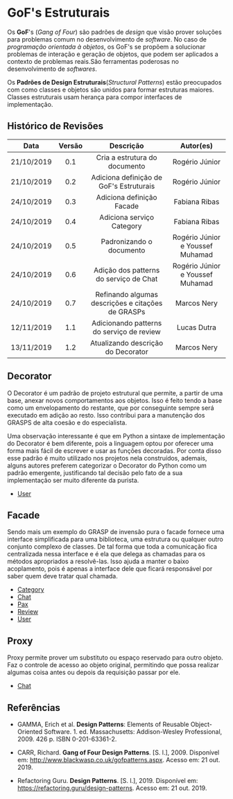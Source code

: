 # GoF's Estruturais

Os **GoF**'s (_Gang of Four_) são padrões de _design_ que visão prover soluções para problemas comum no desenvolvimento de _software_. No caso de _programação orientada à objetos_, os GoF's se propõem a solucionar problemas de interação e geração de objetos, que podem ser aplicados a contexto de problemas reais.São ferramentas poderosas no desenvolvimento de _softwares_.

Os **Padrões de Design Estruturais**(_Structural Patterns_) estão preocupados com como classes e objetos são unidos para formar estruturas maiores. Classes estruturais usam herança para compor interfaces de implementação.

## Histórico de Revisões

|    Data    | Versão |                     Descrição                     |            Autor(es)             |
| :--------: | :----: | :-----------------------------------------------: | :------------------------------: |
| 21/10/2019 |  0.1   |           Cria a estrutura do documento           |          Rogério Júnior          |
| 21/10/2019 |  0.2   |      Adiciona definição de GoF's Estruturais      |          Rogério Júnior          |
| 24/10/2019 |  0.3   |             Adiciona definição Facade             |          Fabiana Ribas           |
| 24/10/2019 |  0.4   |             Adiciona serviço Category             |          Fabiana Ribas           |
| 24/10/2019 |  0.5   |             Padronizando o documento              | Rogério Júnior e Youssef Muhamad |
| 24/10/2019 |  0.6   |      Adição dos patterns do serviço de Chat       | Rogério Júnior e Youssef Muhamad |
| 24/10/2019 |  0.7   | Refinando algumas descrições e citações de GRASPs |           Marcos Nery            |
| 12/11/2019 |  1.1   |     Adicionando patterns do serviço de review     |           Lucas Dutra            |
| 13/11/2019 |  1.2   |        Atualizando descrição do Decorator         |           Marcos Nery            |

<!-- ## Adapter

[Descrição]

## Bridge

[Descrição]

## Composite

[Descrição] -->

## Decorator

O Decorator é um padrão de projeto estrutural que permite, a partir de uma base, anexar novos comportamentos aos objetos. Isso é feito tendo a base como um envelopamento do restante, que por conseguinte sempre será executado em adição ao resto. Isso contribui para a manutenção dos GRASPS de alta coesão e do especialista.

Uma observação interessante é que em Python a sintaxe de implementação do Decorator é bem diferente, pois a linguagem optou por oferecer uma forma mais fácil de escrever e usar as funções decoradas. Por conta disso esse padrão é muito utilizado nos projetos nela construídos, ademais, alguns autores preferem categorizar o Decorator do Python como um padrão emergente, justificando tal decisão pelo fato de a sua implementação ser muito diferente da purista.

- [User](docs/DS/dinamica-e-seminario-4-b/servicos/User.md#Decorator)

## Facade

Sendo mais um exemplo do GRASP de invensão pura o facade fornece uma interface simplificada para uma biblioteca, uma estrutura ou qualquer outro conjunto complexo de classes. De tal forma que toda a comunicação fica centralizada nessa interface e é ela que delega as chamadas para os métodos apropriados a resolvê-las. Isso ajuda a manter o baixo acoplamento, pois é apenas a interface dele que ficará responsável por saber quem deve tratar qual chamada.

- [Category](docs/DS/dinamica-e-seminario-4-b/servicos/Category.md#Facade)
- [Chat](docs/DS/dinamica-e-seminario-4-b/servicos/Chat.md#facade)
- [Pax](docs/DS/dinamica-e-seminario-4-b/servicos/Pax.md#facade)
- [Review](docs/DS/dinamica-e-seminario-4-b/servicos/Review.md#facade)
- [User](docs/DS/dinamica-e-seminario-4-b/servicos/User.md#Facade)

<!-- ## Flyweight

[Descrição] -->

## Proxy

Proxy permite prover um substituto ou espaço reservado para outro objeto. Faz o controle de acesso ao objeto original, permitindo que possa realizar algumas coisa antes ou depois da requisição passar por ele.

- [Chat](docs/DS/dinamica-e-seminario-4-b/servicos/Chat.md#proxy)

## Referências

- GAMMA, Erich et al. **Design Patterns**: Elements of Reusable Object-Oriented Software. 1. ed. Massachusetts: Addison-Wesley Professional, 2009. 426 p. ISBN 0-201-63361-2.

- CARR, Richard. **Gang of Four Design Patterns**. [S. l.], 2009. Disponível em: http://www.blackwasp.co.uk/gofpatterns.aspx. Acesso em: 21 out. 2019.

- Refactoring Guru. **Design Patterns**. [S. l.], 2019. Disponível em: https://refactoring.guru/design-patterns. Acesso em: 21 out. 2019.
